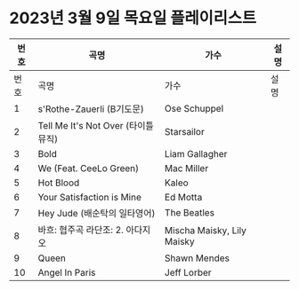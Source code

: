 # 2023년 3월 9일 목요일 플레이리스트

| 번호 | 곡명 | 가수 | 설명 |
|------|------|------|------|
| 번호 | 곡명 | 가수 | 설명 |
| 1 | s'Rothe-Zauerli (B기도문) | Ose Schuppel |  |
| 2 | Tell Me It's Not Over (타이틀 뮤직) | Starsailor |  |
| 3 | Bold | Liam Gallagher |  |
| 4 | We (Feat. CeeLo Green) | Mac Miller |  |
| 5 | Hot Blood | Kaleo |  |
| 6 | Your Satisfaction is Mine | Ed Motta |  |
| 7 | Hey Jude (배순탁의 일타영어) | The Beatles |  |
| 8 | 바흐: 협주곡 라단조: 2. 아다지오 | Mischa Maisky, Lily Maisky |  |
| 9 | Queen | Shawn Mendes |  |
| 10 | Angel In Paris | Jeff Lorber |  |
